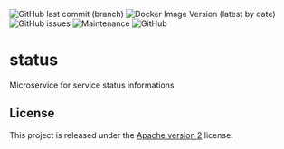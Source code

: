 ![GitHub last commit (branch)](https://img.shields.io/github/last-commit/shipyardsuite/status/develop?color=3cafe2&style=flat-square)
![Docker Image Version (latest by date)](https://img.shields.io/docker/v/shipyardsuite/status?color=3cafe2&sort=date&style=flat-square)
![GitHub issues](https://img.shields.io/github/issues/shipyardsuite/status?color=3cafe2&style=flat-square)
![Maintenance](https://img.shields.io/maintenance/yes/2020?color=3cafe2&style=flat-square)
![GitHub](https://img.shields.io/github/license/shipyardsuite/status?color=3cafe2&style=flat-square)

# status

Microservice for service status informations

## License

This project is released under the [Apache version 2](LICENSE) license.

